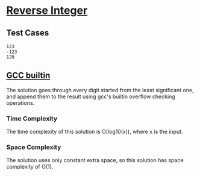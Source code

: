 # [Reverse Integer](https://leetcode.com/problems/reverse-integer/)

## Test Cases

```
123
-123
120
```

## [GCC builtin](gcc-builtin.c)

The solution goes through every digit started from the least significant one,
and append them to the result using gcc's builtin overflow checking operations.

### Time Complexity

The time complexity of this solution is O(log10(x)), where x is the input.

### Space Complexity

The solution uses only constant extra space,
so this solution has space complexity of O(1).
